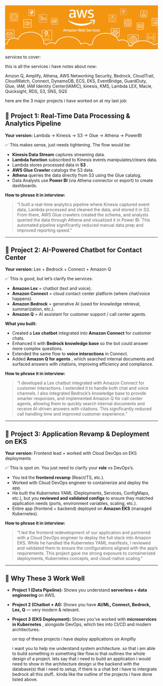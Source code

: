 ![1759333529405](image/aws/1759333529405.png)



services to cover:

this is all the services i have notes about now:

Amzon Q, Amplify, Athena, AWS Networking Security, Bedrock, CloudTrail, CloudWatch, Connect, DynamoDB, ECS, EKS, EventBridge, GuardDuty, Glue, IAM, IAM Identity Center(IAMIC), kinesis, KMS, Lambda LEX, Macie, Quicksight, RDS, S3, SNS, SQS


here are the 3 major projects i have worked on at my last job:

## 🚀 Project 1: Real-Time Data Processing & Analytics Pipeline

**Your version:** Lambda → Kinesis → S3 → Glue → Athena → PowerBI

✅ This makes sense, just needs tightening. The flow would be:

* **Kinesis Data Stream** captures streaming data.
* **Lambda function** subscribed to Kinesis events manipulates/cleans data.
* Lambda stores processed data in  **S3** .
* **AWS Glue Crawler** catalogs the S3 data.
* **Athena** queries the data directly from S3 using the Glue catalog.
* Data Analysts use **Power BI** (via Athena connector or export) to create dashboards.

**How to phrase it in interview:**

> “I built a real-time analytics pipeline where Kinesis captured event data, Lambda processed and cleaned the data, and stored it in S3. From there, AWS Glue crawlers created the schema, and analysts queried the data through Athena and visualized it in Power BI. This automated pipeline significantly reduced manual data prep and improved reporting speed.”

---

## 🚀 Project 2: AI-Powered Chatbot for Contact Center

**Your version:** Lex + Bedrock + Connect + Amazon Q

✅ This is good, but let’s clarify the services:

* **Amazon Lex** = chatbot (text and voice).
* **Amazon Connect** = cloud contact center platform (where chat/voice happens).
* **Amazon Bedrock** = generative AI (used for knowledge retrieval, summarization, etc.).
* **Amazon Q** = AI assistant for customer support / call center agents.

**What you built:**

* Created a **Lex chatbot** integrated into **Amazon Connect** for customer chats.
* Enhanced it with **Bedrock knowledge base** so the bot could answer more complex questions.
* Extended the same flow to **voice interactions** in Connect.
* Added  **Amazon Q for agents** , which searched internal documents and surfaced answers with citations, improving efficiency and compliance.

**How to phrase it in interview:**

> “I developed a Lex chatbot integrated with Amazon Connect for customer interactions. I extended it to handle both chat and voice channels. I also integrated Bedrock’s knowledge base to provide smarter responses, and implemented Amazon Q for call center agents, allowing them to quickly search internal documents and receive AI-driven answers with citations. This significantly reduced call handling time and improved customer experience.”

---

## 🚀 Project 3: Application Revamp & Deployment on EKS

**Your version:** Frontend lead + worked with Cloud DevOps on EKS deployments

✅ This is spot on. You just need to clarify your **role** vs DevOps’s.

* You led the **frontend revamp** (React/TS, etc.).
* Worked with Cloud DevOps engineer to containerize and deploy the app.
* He built the Kubernetes YAML (Deployments, Services, ConfigMaps, etc.), but you **reviewed and validated configs** to ensure they matched application needs (ports, environment variables, scaling, etc.).
* Entire app (frontend + backend) deployed on **Amazon EKS** (managed Kubernetes).

**How to phrase it in interview:**

> “I led the frontend redevelopment of our application and partnered with a Cloud DevOps engineer to deploy the full stack into Amazon EKS. While he handled the Kubernetes YAML manifests, I reviewed and validated them to ensure the configurations aligned with the app’s requirements. This project gave me strong exposure to containerized deployments, Kubernetes concepts, and cloud-native scaling.”

---

## 🎯 Why These 3 Work Well

* **Project 1 (Data Pipeline):** Shows you understand **serverless + data engineering** on AWS.
* **Project 2 (Chatbot + AI):** Shows you have **AI/ML, Connect, Bedrock, Lex, Q** — very modern & relevant.
* **Project 3 (EKS Deployment):** Shows you’ve worked with  **microservices in Kubernetes** , alongside DevOps, which ties into CI/CD and modern architectures.

  on top of these projects i have deploy applications on Amplfiy

  i want you to help me understand system architecture. so that i am able to build something in something like flow.io that outlines the whole design of a project. lets say that i need to build an application i would need to show in the architecture design ui the backend with the database(s) that i need to setup, if there is a chat bot i have to intergrate bedrock all this stuff.. kinda like the outline of the projects i have done listed above.
